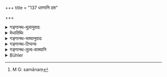 +++
title = "137 धरणानि दश"

+++

<details><summary>गङ्गानथ-मूलानुवादः</summary>

Ten ‘dharaṇas’ are to be known as the ‘silver śatamāna’ (centimetre); and the ‘niṣka’ should be understood as four ‘gold-pieces’ in weight.—(137)
</details>

<details><summary>मेधातिथिः</summary>

**शतमान** इति संज्ञा दशानां धरणानाम् । **रजत**शब्देन सुवर्णम् अप्य् उच्यते । तेन रूप्यसुवर्णयोर् इयं संज्ञा । सुवर्णस्य मानं[^१७६] तु शास्त्रान्तरात् परिमातव्यम् । तथा च विशेषयिष्यति **शतमानं तु राजतम्** इति ॥ ८.१३७ ॥


[^१७६]:
     M G: samānaṃ
</details>

<details><summary>गङ्गानथ-भाष्यानुवादः</summary>

‘*Śatamāna*,’ ‘*Centimetre*,’ is the name for ten ‘*Dharaṇas*’; here the term ‘*Silver*’ includes *Gold* also. Hence the name ‘*Śatamāna*’ here put forth is applicable to both gold and silver; but its exact measure when applied to gold is to be ascertained from other treatises; since it is here distinctly specified as the ‘*Silver-Śatamāna*’—(137)
</details>

<details><summary>गङ्गानथ-टिप्पन्यः</summary>

This verse is quoted in *Vivādaratnākara* (p. 666);—in *Parāśaramādhava* (Vyavahāra, p. 115), which adds that the terms ‘*nīṣka*’ and ‘*śatamāna*’ are applied to one *pala* of silver;—in *Hemādri* (Vrata, p. 53);—and in *Nṛsiṃhaprasāda* (Dāna, 4a).
</details>

<details><summary>गङ्गानथ-तुल्य-वाक्यानि</summary>

**(verses 8.131-137)  
**

See Comparative notes for [Verse 8.131].
</details>

<details><summary>Bühler</summary>

137	Know (that) ten dharanas of silver make one satamana; four suvarnas must be considered (equal) in weight to a nishka.
</details>
